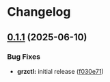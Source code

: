 # Changelog

## [0.1.1](https://github.com/BfArM-MVH/grz-tools/compare/grz-db-v0.1.0...grz-db-v0.1.1) (2025-06-10)


### Bug Fixes

* **grzctl:** initial release ([f030e71](https://github.com/BfArM-MVH/grz-tools/commit/f030e711319e1b8271ac3ea5b74216dcae60e5ae))
